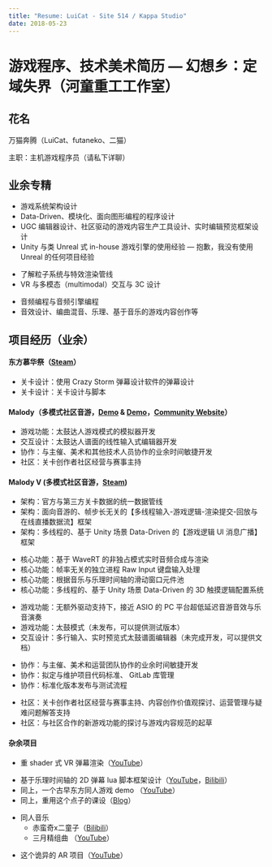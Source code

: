 ```yaml
---
title: "Resume: LuiCat - Site 514 / Kappa Studio"
date: 2018-05-23
---
```


# 游戏程序、技术美术简历 — 幻想乡：定域失界（河童重工工作室）

## 花名

万猫奔腾（LuiCat、futaneko、二猫）

主职：主机游戏程序员（请私下详聊）

## 业余专精

- 游戏系统架构设计
- Data-Driven、模块化、面向图形编程的程序设计
- UGC 编辑器设计、社区驱动的游戏内容生产工具设计、实时编辑预览框架设计
- Unity 与类 Unreal 式 in-house 游戏引擎的使用经验 — 抱歉，我没有使用 Unreal 的任何项目经验

* 了解粒子系统与特效渲染管线
* VR 与多模态（multimodal）交互与 3C 设计

- 音频编程与音频引擎编程
- 音效设计、编曲混音、乐理、基于音乐的游戏内容创作等

## 项目经历（业余）

#### 东方慕华祭（[Steam](https://store.steampowered.com/app/882710/_TouHou_Makuka_Sai__Fantastic_Danmaku_Festival/?snr=1_7_7_151_150_1)）

* 关卡设计：使用 Crazy Storm 弹幕设计软件的弹幕设计
* 关卡设计：关卡设计与脚本

#### Malody（多模式社区音游，[Demo](https://www.bilibili.com/video/BV1gZ4y1p79R?t=38) & [Demo](https://www.bilibili.com/video/BV1oS4y1x7Vq)，[Community Website](http://m.mugzone.net/index)）

* 游戏功能：太鼓达人游戏模式的模拟器开发
* 交互设计：太鼓达人谱面的线性输入式编辑器开发
* 协作：与主催、美术和其他技术人员协作的业余时间敏捷开发
* 社区：关卡创作者社区经营与赛事主持

#### Malody V (多模式社区音游，[Steam](https://store.steampowered.com/app/1512940/Malody_V/))

* 架构：官方与第三方关卡数据的统一数据管线
* 架构：面向音游的、帧步长无关的【多线程输入-游戏逻辑-渲染提交-回放与在线直播数据流】框架
* 架构：多线程的、基于 Unity 场景 Data-Driven 的【游戏逻辑 UI 消息广播】框架

- 核心功能：基于 WaveRT 的非独占模式实时音频合成与渲染
- 核心功能：帧率无关的独立进程 Raw Input 键盘输入处理
- 核心功能：根据音乐与乐理时间轴的滑动窗口元件池
- 核心功能：多线程的、基于 Unity 场景 Data-Driven 的 3D 触摸逻辑配置系统

* 游戏功能：无额外驱动支持下，接近 ASIO 的 PC 平台超低延迟音游音效与乐音演奏
* 游戏功能：太鼓模式（未发布，可以提供测试版本）
* 交互设计：多行输入、实时预览式太鼓谱面编辑器（未完成开发，可以提供文档）

- 协作：与主催、美术和运营团队协作的业余时间敏捷开发
- 协作：拟定与维护项目代码标准、 GitLab 库管理
- 协作：标准化版本发布与测试流程

* 社区：关卡创作者社区经营与赛事主持、内容创作价值观探讨、运营管理与疑难问题解答支持
* 社区：与社区合作的新游戏功能的探讨与游戏内容规范的起草

#### 杂余项目

- 重 shader 式 VR 弹幕渲染（[YouTube](https://www.youtube.com/watch?v=m2s067KZ8v4)）

* 基于乐理时间轴的 2D 弹幕 lua 脚本框架设计（[YouTube](https://www.youtube.com/watch?v=Fc0G5_7bP38)，[Bilibili](https://www.bilibili.com/video/BV1YV411s7uD)）
* 同上，一个古早东方同人游戏 demo （[YouTube](https://www.youtube.com/watch?v=VIRENko25Gk)）
* 同上，重用这个点子的课设（[Blog](https://luicat.github.io/2017/12/09/how-to-design-beat-sync-content.html)）

- 同人音乐
  - 赤蛮奇x二童子（[Bilibili](https://www.bilibili.com/video/BV1Kr4y1L7yD)）
  - 三月精组曲 （[YouTube](https://www.youtube.com/watch?v=LlVHF0-omXY)）

* 这个诡异的 AR 项目（[YouTube](https://www.youtube.com/watch?v=mZ4wnR3_OWc)）
